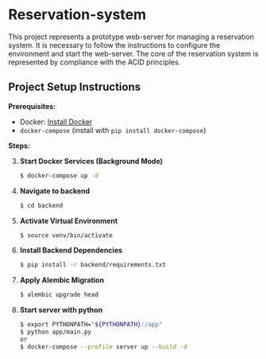 # Reservation-system

This project represents a prototype web-server for managing a reservation system. It is necessary to follow the instructions to configure the environment and start the web-server. The core of the reservation system is represented by compliance with the ACID principles.

## Project Setup Instructions

**Prerequisites:**

* Docker: [Install Docker](https://docs.docker.com/engine/install/)
* `docker-compose` (install with `pip install docker-compose`)

**Steps:**

3. **Start Docker Services (Background Mode)**
   ```bash
   $ docker-compose up -d

2. **Navigate to backend**
   ```bash
   $ cd backend

3. **Activate Virtual Environment**
    ```bash
    $ source venv/bin/activate

4. **Install Backend Dependencies**
    ```bash
    $ pip install -r backend/requirements.txt

5. **Apply Alembic Migration**
    ```bash
    $ alembic upgrade head

6. **Start server with python**
    ```bash
    $ export PYTHONPATH="${PYTHONPATH}:/app"
    $ python app/main.py
    or
    $ docker-compose --profile server up --build -d

 
